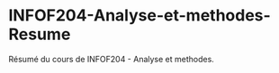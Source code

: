 INFOF204-Analyse-et-methodes-Resume
===================================

Résumé du cours de INFOF204 - Analyse et methodes.
